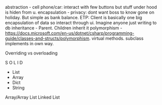 
abstraction - cell phone/car: interact with few buttons but stuff under hood is hiden from u.
encapsulation - privacy: dont want boss to know gone on holiday. But simple as bank balance. ETP: Client is basically one big encapsulation of data so interact through ui. Imagine anyone just writing to db
inheritance - Parent. Children inherit it 
polymorphism - https://docs.microsoft.com/en-us/dotnet/csharp/programming-guide/classes-and-structs/polymorphism. virtual methods. subclass implements in own way.

Overriding vs overloading


S
O
L
I
D


- List 
- Array
- Dict
- String


				
Array/Array List
Linked List
